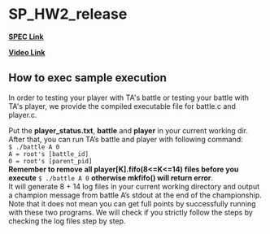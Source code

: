 # SP_HW2_release

**[SPEC Link](https://hackmd.io/@UTGhost/H1Nk8CpMi)**

**[Video Link](https://youtu.be/mNVUvgWQezA)**

## How to exec sample execution
In order to testing your player with TA's battle or testing your battle with TA's player, we provide the compiled executable file for battle.c and player.c.

Put the **player_status.txt**, **battle** and **player** in your current working dir. After that, you can run TA’s battle and player with following command:  
`$ ./battle A 0`  
`A = root's [battle_id] `  
`0 = root's [parent_pid]`  
**Remember to remove all player[K].fifo(8<=K<=14) files before you execute** `$ ./battle A 0` **otherwise mkfifo() will return error**.  
It will generate 8 + 14 log files in your current working directory and output a  champion message from battle A’s stdout at the end of the championship.
Note that it does not mean you can get full points by successfully running with these two programs. We will check if you strictly follow the steps by checking the log files step by step.
